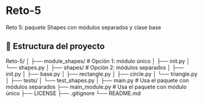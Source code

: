 # Reto-5
Reto 5: paquete Shapes con módulos separados y clase base

 ## 📁 Estructura del proyecto



Reto-5/
│
├── module_shapes/ # Opción 1: módulo único
│ ├── init.py
│ └── shapes.py
│
├── shapes/ # Opción 2: módulos separados
│ ├── init.py
│ ├── base.py
│ ├── rectangle.py
│ ├── circle.py
│ └── triangle.py
│
├── tests/
│ └── test_shapes.py
│
├── main.py # Usa el paquete con módulos separados
├── main_module.py # Usa el paquete con módulo único
├── LICENSE
├── .gitignore
└── README.md
